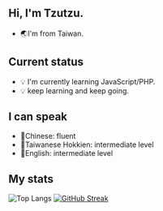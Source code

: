 ## Hi, I'm Tzutzu.
- 🌏I'm from Taiwan.


## Current status
- 💡 I'm currently learning JavaScript/PHP.
- 💡 keep learning and keep going.

## I can speak
- 💬Chinese: fluent
- 💬Taiwanese Hokkien: intermediate level
- 💬English: intermediate level


## My stats
![Top Langs](https://github-readme-stats.vercel.app/api/top-langs/?username=tzutzuliu&theme=onedark)
[![GitHub Streak](http://github-readme-streak-stats.herokuapp.com?user=tzutzuliu&theme=onedark&date_format=M%20j%5B%2C%20Y%5D)](https://git.io/streak-stats)
